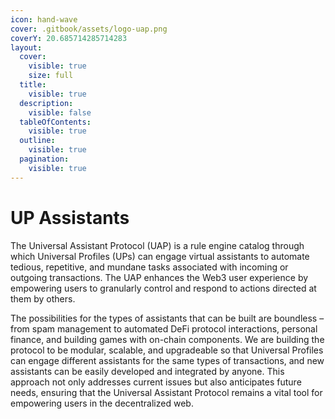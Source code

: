 ```yaml
---
icon: hand-wave
cover: .gitbook/assets/logo-uap.png
coverY: 20.685714285714283
layout:
  cover:
    visible: true
    size: full
  title:
    visible: true
  description:
    visible: false
  tableOfContents:
    visible: true
  outline:
    visible: true
  pagination:
    visible: true
---
```


# UP Assistants

The Universal Assistant Protocol (UAP) is a rule engine catalog through which Universal Profiles (UPs) can engage virtual assistants to automate tedious, repetitive, and mundane tasks associated with incoming or outgoing transactions. The UAP enhances the Web3 user experience by empowering users to granularly control and respond to actions directed at them by others.

The possibilities for the types of assistants that can be built are boundless – from spam management to automated DeFi protocol interactions, personal finance, and building games with on-chain components. We are building the protocol to be modular, scalable, and upgradeable so that Universal Profiles can engage different assistants for the same types of transactions, and new assistants can be easily developed and integrated by anyone. This approach not only addresses current issues but also anticipates future needs, ensuring that the Universal Assistant Protocol remains a vital tool for empowering users in the decentralized web.

